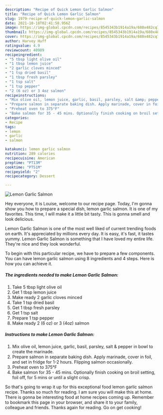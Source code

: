 ```yaml
---
description: "Recipe of Quick Lemon Garlic Salmon"
title: "Recipe of Quick Lemon Garlic Salmon"
slug: 1979-recipe-of-quick-lemon-garlic-salmon
date: 2021-10-18T02:41:58.956Z
image: https://img-global.cpcdn.com/recipes/8545343b1914a19a/680x482cq70/lemon-garlic-salmon-recipe-main-photo.jpg
thumbnail: https://img-global.cpcdn.com/recipes/8545343b1914a19a/680x482cq70/lemon-garlic-salmon-recipe-main-photo.jpg
cover: https://img-global.cpcdn.com/recipes/8545343b1914a19a/680x482cq70/lemon-garlic-salmon-recipe-main-photo.jpg
author: Harvey Huff
ratingvalue: 4.9
reviewcount: 40989
recipeingredient:
- "5 tbsp light olive oil"
- "1 tbsp lemon juice"
- "2 garlic cloves minced"
- "1 tsp dried basil"
- "1 tbsp fresh parsley"
- "1 tsp salt"
- "1 tsp pepper"
- "2 (6 oz) or 3 4oz salmon"
recipeinstructions:
- "Mix olive oil, lemon juice, garlic, basil, parsley, salt &amp; pepper in bowl to create the marinade."
- "Prepare salmon in separate baking dish. Apply marinade, cover in foil, and set in fridge for 1-2 hours. Flipping salmon occasionally."
- "Preheat oven to 375°F"
- "Bake salmon for 35 - 45 mins. Optionally finish cooking on broil setting, foil off, for 5 mins or until a slight crisp."
categories:
- Recipe
tags:
- lemon
- garlic
- salmon

katakunci: lemon garlic salmon 
nutrition: 289 calories
recipecuisine: American
preptime: "PT13M"
cooktime: "PT51M"
recipeyield: "2"
recipecategory: Dessert

---
```



![Lemon Garlic Salmon](https://img-global.cpcdn.com/recipes/8545343b1914a19a/680x482cq70/lemon-garlic-salmon-recipe-main-photo.jpg)

Hey everyone, it is Louise, welcome to our recipe page. Today, I'm gonna show you how to prepare a special dish, lemon garlic salmon. It is one of my favorites. This time, I will make it a little bit tasty. This is gonna smell and look delicious.

Lemon Garlic Salmon is one of the most well liked of current trending foods on earth. It's appreciated by millions every day. It is easy, it's fast, it tastes yummy. Lemon Garlic Salmon is something that I have loved my entire life. They're nice and they look wonderful.




To begin with this particular recipe, we have to prepare a few components. You can have lemon garlic salmon using 8 ingredients and 4 steps. Here is how you can achieve it.

<!--inarticleads1-->

##### The ingredients needed to make Lemon Garlic Salmon:

1. Take 5 tbsp light olive oil
1. Get 1 tbsp lemon juice
1. Make ready 2 garlic cloves minced
1. Take 1 tsp dried basil
1. Get 1 tbsp fresh parsley
1. Get 1 tsp salt
1. Prepare 1 tsp pepper
1. Make ready 2 (6 oz) or 3 (4oz) salmon




<!--inarticleads2-->

##### Instructions to make Lemon Garlic Salmon:

1. Mix olive oil, lemon juice, garlic, basil, parsley, salt &amp; pepper in bowl to create the marinade.
1. Prepare salmon in separate baking dish. Apply marinade, cover in foil, and set in fridge for 1-2 hours. Flipping salmon occasionally.
1. Preheat oven to 375°F
1. Bake salmon for 35 - 45 mins. Optionally finish cooking on broil setting, foil off, for 5 mins or until a slight crisp.




So that's going to wrap it up for this exceptional food lemon garlic salmon recipe. Thanks so much for reading. I am sure you will make this at home. There is gonna be interesting food at home recipes coming up. Remember to bookmark this page in your browser, and share it to your family, colleague and friends. Thanks again for reading. Go on get cooking!
